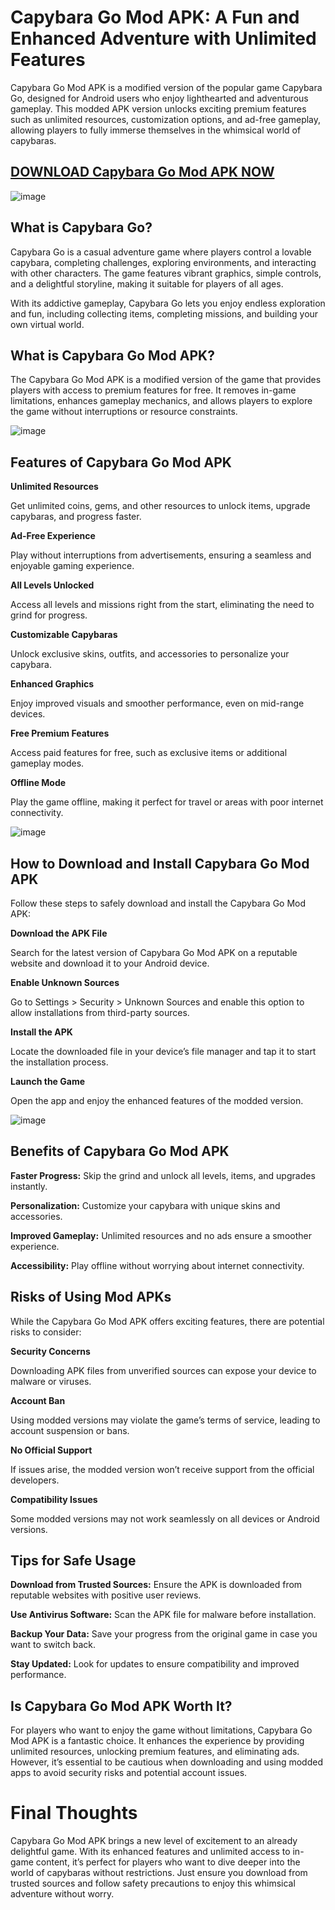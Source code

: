 # Capybara Go Mod APK: A Fun and Enhanced Adventure with Unlimited Features

Capybara Go Mod APK is a modified version of the popular game Capybara Go, designed for Android users who enjoy lighthearted and adventurous gameplay. This modded APK version unlocks exciting premium features such as unlimited resources, customization options, and ad-free gameplay, allowing players to fully immerse themselves in the whimsical world of capybaras.

## [DOWNLOAD Capybara Go Mod APK NOW](https://modfyp.io/capybara-go)

![image](https://github.com/user-attachments/assets/90668af8-6860-4c11-a672-20dad3750a1b)


## What is Capybara Go?

Capybara Go is a casual adventure game where players control a lovable capybara, completing challenges, exploring environments, and interacting with other characters. The game features vibrant graphics, simple controls, and a delightful storyline, making it suitable for players of all ages.

With its addictive gameplay, Capybara Go lets you enjoy endless exploration and fun, including collecting items, completing missions, and building your own virtual world.

## What is Capybara Go Mod APK?

The Capybara Go Mod APK is a modified version of the game that provides players with access to premium features for free. It removes in-game limitations, enhances gameplay mechanics, and allows players to explore the game without interruptions or resource constraints.

![image](https://github.com/user-attachments/assets/d3121e3e-5a96-4ef9-91fe-5a6f2aa4dd28)


## Features of Capybara Go Mod APK

**Unlimited Resources**

Get unlimited coins, gems, and other resources to unlock items, upgrade capybaras, and progress faster.

**Ad-Free Experience**

Play without interruptions from advertisements, ensuring a seamless and enjoyable gaming experience.

**All Levels Unlocked**

Access all levels and missions right from the start, eliminating the need to grind for progress.

**Customizable Capybaras**

Unlock exclusive skins, outfits, and accessories to personalize your capybara.

**Enhanced Graphics**

Enjoy improved visuals and smoother performance, even on mid-range devices.

**Free Premium Features**

Access paid features for free, such as exclusive items or additional gameplay modes.

**Offline Mode**

Play the game offline, making it perfect for travel or areas with poor internet connectivity.

![image](https://github.com/user-attachments/assets/fe03dd24-584b-4def-8da8-d415c2db6379)


## How to Download and Install Capybara Go Mod APK

Follow these steps to safely download and install the Capybara Go Mod APK:

**Download the APK File**

Search for the latest version of Capybara Go Mod APK on a reputable website and download it to your Android device.

**Enable Unknown Sources**

Go to Settings > Security > Unknown Sources and enable this option to allow installations from third-party sources.

**Install the APK**

Locate the downloaded file in your device’s file manager and tap it to start the installation process.

**Launch the Game**

Open the app and enjoy the enhanced features of the modded version.

![image](https://github.com/user-attachments/assets/8d2bc054-5ee8-4e88-928d-4795b7d99c02)


## Benefits of Capybara Go Mod APK

**Faster Progress:** Skip the grind and unlock all levels, items, and upgrades instantly.

**Personalization:** Customize your capybara with unique skins and accessories.

**Improved Gameplay:** Unlimited resources and no ads ensure a smoother experience.

**Accessibility:** Play offline without worrying about internet connectivity.

## Risks of Using Mod APKs

While the Capybara Go Mod APK offers exciting features, there are potential risks to consider:

**Security Concerns**

Downloading APK files from unverified sources can expose your device to malware or viruses.

**Account Ban**

Using modded versions may violate the game’s terms of service, leading to account suspension or bans.

**No Official Support**

If issues arise, the modded version won’t receive support from the official developers.

**Compatibility Issues**

Some modded versions may not work seamlessly on all devices or Android versions.

## Tips for Safe Usage

**Download from Trusted Sources:** Ensure the APK is downloaded from reputable websites with positive user reviews.

**Use Antivirus Software:** Scan the APK file for malware before installation.

**Backup Your Data:** Save your progress from the original game in case you want to switch back.

**Stay Updated:** Look for updates to ensure compatibility and improved performance.

## Is Capybara Go Mod APK Worth It?

For players who want to enjoy the game without limitations, Capybara Go Mod APK is a fantastic choice. It enhances the experience by providing unlimited resources, unlocking premium features, and eliminating ads. However, it’s essential to be cautious when downloading and using modded apps to avoid security risks and potential account issues.

# Final Thoughts

Capybara Go Mod APK brings a new level of excitement to an already delightful game. With its enhanced features and unlimited access to in-game content, it’s perfect for players who want to dive deeper into the world of capybaras without restrictions. Just ensure you download from trusted sources and follow safety precautions to enjoy this whimsical adventure without worry.

